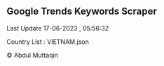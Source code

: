 

## Google Trends Keywords Scraper 
 
Last Update 17-06-2023 , 05:56:32

Country List :
VIETNAM.json



© Abdul Muttaqin 
